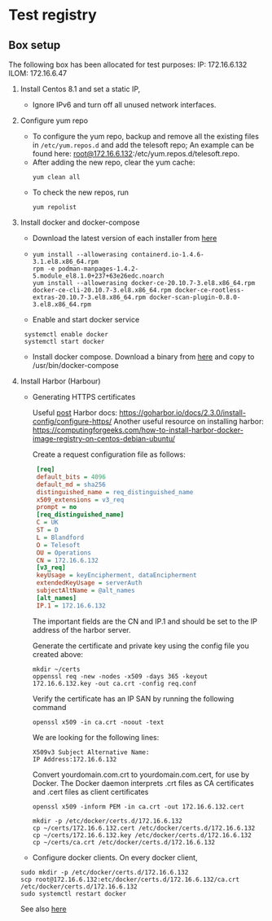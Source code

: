 # Test registry

## Box setup

The following box has been allocated for test purposes:
IP: 172.16.6.132
ILOM: 172.16.6.47

1) Install Centos 8.1 and set a static IP,
   
    - Ignore IPv6 and turn off all unused network interfaces.
    
2) Configure yum repo
   
    - To configure the yum repo, backup and remove all the existing files in `/etc/yum.repos.d` and add the telesoft repo;
   An example can be found here: root@172.16.6.132:/etc/yum.repos.d/telesoft.repo.
    -  After adding the new repo, clear the yum cache:
        ```shell
        yum clean all
        ```
    - To check the new repos, run
        ```shell
        yum repolist
        ```    

3) Install docker and docker-compose

    - Download the latest version of each installer from [here](http://docker-release-blue-prod.s3-website-us-east-1.amazonaws.com/linux/centos/8/x86_64/stable/Packages/)
    - ```shell
      yum install --allowerasing containerd.io-1.4.6-3.1.el8.x86_64.rpm
      rpm -e podman-manpages-1.4.2-5.module_el8.1.0+237+63e26edc.noarch
      yum install --allowerasing docker-ce-20.10.7-3.el8.x86_64.rpm docker-ce-cli-20.10.7-3.el8.x86_64.rpm docker-ce-rootless-extras-20.10.7-3.el8.x86_64.rpm docker-scan-plugin-0.8.0-3.el8.x86_64.rpm
      ```
    - Enable and start docker service
    ```shell
     systemctl enable docker
     systemctl start docker
    ```
   - Install docker compose. Download a binary from [here](https://github.com/docker/compose/releases) and copy to /usr/bin/docker-compose

4) Install Harbor (Harbour)

    - Generating HTTPS certificates
    
        Useful [post](https://nodeployfriday.com/posts/self-signed-cert/)
        Harbor docs: https://goharbor.io/docs/2.3.0/install-config/configure-https/
        Another useful resource on installing harbor: https://computingforgeeks.com/how-to-install-harbor-docker-image-registry-on-centos-debian-ubuntu/
      
         Create a request configuration file as follows:
        ```ini
         [req]
         default_bits = 4096
         default_md = sha256
         distinguished_name = req_distinguished_name
         x509_extensions = v3_req
         prompt = no
         [req_distinguished_name]
         C = UK
         ST = D
         L = Blandford
         O = Telesoft
         OU = Operations
         CN = 172.16.6.132
         [v3_req]
         keyUsage = keyEncipherment, dataEncipherment
         extendedKeyUsage = serverAuth
         subjectAltName = @alt_names
         [alt_names]
         IP.1 = 172.16.6.132
         ```
         The important fields are the CN and IP.1 and should be set to the IP address of the harbor server.
    
         Generate the certificate and private key using the config file you created above:
         ```shell
         mkdir ~/certs
         oppenssl req -new -nodes -x509 -days 365 -keyout 172.16.6.132.key -out ca.crt -config req.conf
         ```
         Verify the certificate has an IP SAN by running the following command
         ```shell
         openssl x509 -in ca.crt -noout -text
         ```
         We are looking for the following lines:
         ```shell
         X509v3 Subject Alternative Name:
         IP Address:172.16.6.132
         ```
         Convert yourdomain.com.crt to yourdomain.com.cert, for use by Docker. The Docker daemon interprets .crt 
         files as CA certificates and .cert files as client certificates
         ```shell
         openssl x509 -inform PEM -in ca.crt -out 172.16.6.132.cert
         ```
      
         ```shell
         mkdir -p /etc/docker/certs.d/172.16.6.132
         cp ~/certs/172.16.6.132.cert /etc/docker/certs.d/172.16.6.132
         cp ~/certs/172.16.6.132.key /etc/docker/certs.d/172.16.6.132
         cp ~/certs/ca.crt /etc/docker/certs.d/172.16.6.132
         ```
   - Configure docker clients.
    On every docker client, 
      
    ```shell
    sudo mkdir -p /etc/docker/certs.d/172.16.6.132
    scp root@172.16.6.132:etc/docker/certs.d/172.16.6.132/ca.crt /etc/docker/certs.d/172.16.6.132
   sudo systemctl restart docker
    ```
   See also [here](https://goharbor.io/docs/1.10/working-with-projects/working-with-images/pulling-pushing-images/)


